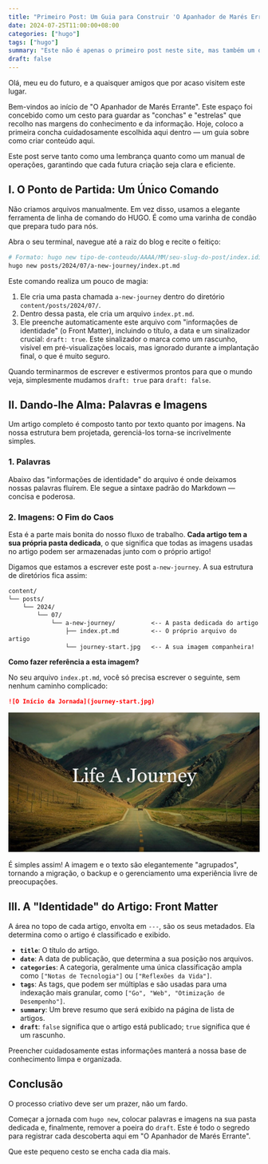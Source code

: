 ```yaml
---
title: "Primeiro Post: Um Guia para Construir 'O Apanhador de Marés Errante'"
date: 2024-07-25T11:00:00+08:00
categories: ["hugo"]
tags: ["hugo"]
summary: "Este não é apenas o primeiro post neste site, mas também um documento vivo sobre como adicionar novas postagens e imagens — um projeto para o nosso futuro fluxo de trabalho criativo."
draft: false
---
```


Olá, meu eu do futuro, e a quaisquer amigos que por acaso visitem este lugar.

Bem-vindos ao início de "O Apanhador de Marés Errante". Este espaço foi concebido como um cesto para guardar as "conchas" e "estrelas" que recolho nas margens do conhecimento e da informação. Hoje, coloco a primeira concha cuidadosamente escolhida aqui dentro — um guia sobre como criar conteúdo aqui.

Este post serve tanto como uma lembrança quanto como um manual de operações, garantindo que cada futura criação seja clara e eficiente.

## I. O Ponto de Partida: Um Único Comando

Não criamos arquivos manualmente. Em vez disso, usamos a elegante ferramenta de linha de comando do HUGO. É como uma varinha de condão que prepara tudo para nós.

Abra o seu terminal, navegue até a raiz do blog e recite o feitiço:

```bash
# Formato: hugo new tipo-de-conteudo/AAAA/MM/seu-slug-do-post/index.idioma.md
hugo new posts/2024/07/a-new-journey/index.pt.md
```

Este comando realiza um pouco de magia:

1.  Ele cria uma pasta chamada `a-new-journey` dentro do diretório `content/posts/2024/07/`.
2.  Dentro dessa pasta, ele cria um arquivo `index.pt.md`.
3.  Ele preenche automaticamente este arquivo com "informações de identidade" (o Front Matter), incluindo o título, a data e um sinalizador crucial: `draft: true`. Este sinalizador o marca como um rascunho, visível em pré-visualizações locais, mas ignorado durante a implantação final, o que é muito seguro.

Quando terminarmos de escrever e estivermos prontos para que o mundo veja, simplesmente mudamos `draft: true` para `draft: false`.

## II. Dando-lhe Alma: Palavras e Imagens

Um artigo completo é composto tanto por texto quanto por imagens. Na nossa estrutura bem projetada, gerenciá-los torna-se incrivelmente simples.

### 1. Palavras

Abaixo das "informações de identidade" do arquivo é onde deixamos nossas palavras fluírem. Ele segue a sintaxe padrão do Markdown — concisa e poderosa.

### 2. Imagens: O Fim do Caos

Esta é a parte mais bonita do nosso fluxo de trabalho. **Cada artigo tem a sua própria pasta dedicada**, o que significa que todas as imagens usadas no artigo podem ser armazenadas junto com o próprio artigo!

Digamos que estamos a escrever este post `a-new-journey`. A sua estrutura de diretórios fica assim:

```
content/
└── posts/
    └── 2024/
        └── 07/
            └── a-new-journey/          <-- A pasta dedicada do artigo
                ├── index.pt.md         <-- O próprio arquivo do artigo
                └── journey-start.jpg   <-- A sua imagem companheira!
```

**Como fazer referência a esta imagem?**

No seu arquivo `index.pt.md`, você só precisa escrever o seguinte, sem nenhum caminho complicado:

```markdown
![O Início da Jornada](journey-start.jpg)
```

![O Início da Jornada](journey-start.jpg)

É simples assim! A imagem e o texto são elegantemente "agrupados", tornando a migração, o backup e o gerenciamento uma experiência livre de preocupações.

## III. A "Identidade" do Artigo: Front Matter

A área no topo de cada artigo, envolta em `---`, são os seus metadados. Ela determina como o artigo é classificado e exibido.

-   **`title`**: O título do artigo.
-   **`date`**: A data de publicação, que determina a sua posição nos arquivos.
-   **`categories`**: A categoria, geralmente uma única classificação ampla como `["Notas de Tecnologia"]` ou `["Reflexões da Vida"]`.
-   **`tags`**: As tags, que podem ser múltiplas e são usadas para uma indexação mais granular, como `["Go", "Web", "Otimização de Desempenho"]`.
-   **`summary`**: Um breve resumo que será exibido na página de lista de artigos.
-   **`draft`**: `false` significa que o artigo está publicado; `true` significa que é um rascunho.

Preencher cuidadosamente estas informações manterá a nossa base de conhecimento limpa e organizada.

## Conclusão

O processo criativo deve ser um prazer, não um fardo.

Começar a jornada com `hugo new`, colocar palavras e imagens na sua pasta dedicada e, finalmente, remover a poeira do `draft`. Este é todo o segredo para registrar cada descoberta aqui em "O Apanhador de Marés Errante".

Que este pequeno cesto se encha cada dia mais.